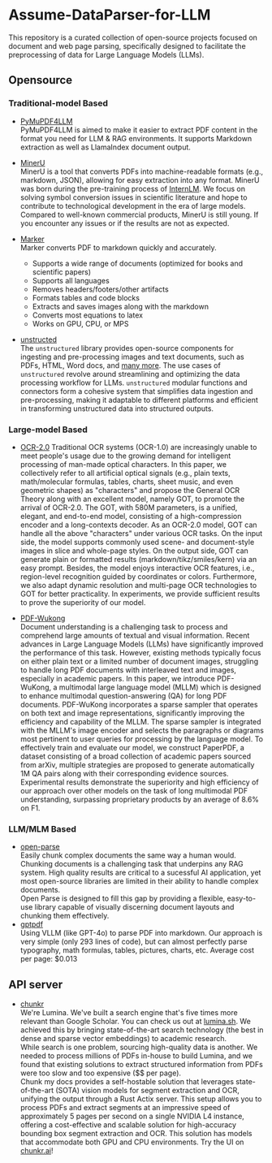 # Assume-DataParser-for-LLM
This repository is a curated collection of open-source projects focused on document and web page parsing, specifically designed to facilitate the preprocessing of data for Large Language Models (LLMs).

## Opensource

### Traditional-model Based
- [PyMuPDF4LLM](https://pymupdf.readthedocs.io/en/latest/pymupdf4llm/)  
  PyMuPDF4LLM is aimed to make it easier to extract PDF content in the format you need for LLM & RAG environments. It supports Markdown extraction as well as LlamaIndex document output.

- [MinerU](https://github.com/opendatalab/MinerU)  
  MinerU is a tool that converts PDFs into machine-readable formats (e.g., markdown, JSON), allowing for easy extraction into any format.
MinerU was born during the pre-training process of [InternLM](https://github.com/InternLM/InternLM). We focus on solving symbol conversion issues in scientific literature and hope to contribute to technological development in the era of large models.
Compared to well-known commercial products, MinerU is still young. If you encounter any issues or if the results are not as expected.

- [Marker](https://github.com/VikParuchuri/marker)  
   Marker converts PDF to markdown quickly and accurately.  
    - Supports a wide range of documents (optimized for books and scientific papers)
    - Supports all languages
    - Removes headers/footers/other artifacts
    - Formats tables and code blocks
    - Extracts and saves images along with the markdown
    - Converts most equations to latex
    - Works on GPU, CPU, or MPS

- [unstructed](https://github.com/Unstructured-IO/unstructured)  
  The `unstructured` library provides open-source components for ingesting and pre-processing images and text documents, such as PDFs, HTML, Word docs, and [many more](https://docs.unstructured.io/open-source/core-functionality/partitioning). The use cases of `unstructured` revolve around streamlining and optimizing the data processing workflow for LLMs. `unstructured` modular functions and connectors form a cohesive system that simplifies data ingestion and pre-processing, making it adaptable to different platforms and efficient in transforming unstructured data into structured outputs.


### Large-model Based
- [OCR-2.0](https://github.com/Ucas-HaoranWei/GOT-OCR2.0)
  Traditional OCR systems (OCR-1.0) are increasingly unable to meet people's usage due to the growing demand for intelligent processing of man-made optical characters. In this paper, we collectively refer to all artificial optical signals (e.g., plain texts, math/molecular formulas, tables, charts, sheet music, and even geometric shapes) as "characters" and propose the General OCR Theory along with an excellent model, namely GOT, to promote the arrival of OCR-2.0. The GOT, with 580M parameters, is a unified, elegant, and end-to-end model, consisting of a high-compression encoder and a long-contexts decoder. As an OCR-2.0 model, GOT can handle all the above "characters" under various OCR tasks. On the input side, the model supports commonly used scene- and document-style images in slice and whole-page styles. On the output side, GOT can generate plain or formatted results (markdown/tikz/smiles/kern) via an easy prompt. Besides, the model enjoys interactive OCR features, i.e., region-level recognition guided by coordinates or colors. Furthermore, we also adapt dynamic resolution and multi-page OCR technologies to GOT for better practicality. In experiments, we provide sufficient results to prove the superiority of our model.  

- [PDF-Wukong](https://github.com/yh-hust/PDF-Wukong)  
  Document understanding is a challenging task to process and comprehend large amounts of textual and visual information. Recent advances in Large Language Models (LLMs) have significantly improved the performance of this task. However, existing methods typically focus on either plain text or a limited number of document images, struggling to handle long PDF documents with interleaved text and images, especially in academic papers. In this paper, we introduce PDF-WuKong, a multimodal large language model (MLLM) which is designed to enhance multimodal question-answering (QA) for long PDF documents. PDF-WuKong incorporates a sparse sampler that operates on both text and image representations, significantly improving the efficiency and capability of the MLLM. The sparse sampler is integrated with the MLLM's image encoder and selects the paragraphs or diagrams most pertinent to user queries for processing by the language model. To effectively train and evaluate our model, we construct PaperPDF, a dataset consisting of a broad collection of academic papers sourced from arXiv, multiple strategies are proposed to generate automatically 1M QA pairs along with their corresponding evidence sources. Experimental results demonstrate the superiority and high efficiency of our approach over other models on the task of long multimodal PDF understanding, surpassing proprietary products by an average of 8.6% on F1.


### LLM/MLM Based
- [open-parse](https://github.com/Filimoa/open-parse)  
  Easily chunk complex documents the same way a human would.  
  Chunking documents is a challenging task that underpins any RAG system. High quality results are critical to a sucessful AI application, yet most open-source libraries are limited in their ability to handle complex documents.  
  Open Parse is designed to fill this gap by providing a flexible, easy-to-use library capable of visually discerning document layouts and chunking them effectively.
- [gptpdf](https://github.com/CosmosShadow/gptpdf)  
  Using VLLM (like GPT-4o) to parse PDF into markdown.
  Our approach is very simple (only 293 lines of code), but can almost perfectly parse typography, math formulas, tables, pictures, charts, etc. Average cost per page: $0.013


## API server
- [chunkr](https://github.com/lumina-ai-inc/chunkr)  
  We're Lumina. We've built a search engine that's five times more relevant than Google Scholar. You can check us out at [lumina.sh](https://www.lumina.sh). We achieved this by bringing state-of-the-art search technology (the best in dense and sparse vector embeddings) to academic research.   
While search is one problem, sourcing high-quality data is another. We needed to process millions of PDFs in-house to build Lumina, and we found that existing solutions to extract structured information from PDFs were too slow and too expensive ($$ per page).   
Chunk my docs provides a self-hostable solution that leverages state-of-the-art (SOTA) vision models for segment extraction and OCR, unifying the output through a Rust Actix server. This setup allows you to process PDFs and extract segments at an impressive speed of approximately 5 pages per second on a single NVIDIA L4 instance, offering a cost-effective and scalable solution for high-accuracy bounding box segment extraction and OCR. This solution has models that accommodate both GPU and CPU environments. Try the UI on [chunkr.ai](https://www.chunkr.ai)!

